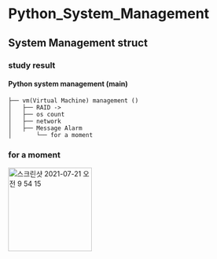 # Python_System_Management
## System Management struct
### study result

 #### Python system management	(main)			


    ├── vm(Virtual Machine)	management ()
    │   ├── RAID ->
    │   ├──	os count
    │   ├──	network	
    │   ├── Message Alarm
    │       └── for a moment



### for a moment

<img width="170" alt="스크린샷 2021-07-21 오전 9 54 15" src="https://user-images.githubusercontent.com/68671394/126413561-e95a24d5-9b77-46bc-b726-68429c8945c5.png">
